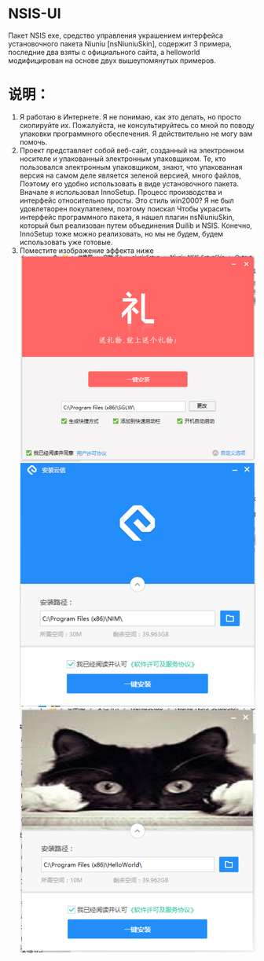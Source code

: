 # NSIS-UI
Пакет NSIS exe, средство управления украшением интерфейса установочного пакета Niuniu [nsNiuniuSkin], содержит 3 примера, последние два взяты с официального сайта, а helloworld модифицирован на основе двух вышеупомянутых примеров.
# 说明：
1. Я работаю в Интернете. Я не понимаю, как это делать, но просто скопируйте их. Пожалуйста, не консультируйтесь со мной по поводу упаковки программного обеспечения. Я действительно не могу вам помочь. </br>
2. Проект представляет собой веб-сайт, созданный на электронном носителе и упакованный электронным упаковщиком. Те, кто пользовался электронным упаковщиком, знают, что упакованная версия на самом деле является зеленой версией, много файлов,
Поэтому его удобно использовать в виде установочного пакета. Вначале я использовал InnoSetup. Процесс производства и интерфейс относительно просты. Это стиль win2000? Я не был удовлетворен покупателем, поэтому поискал
Чтобы украсить интерфейс программного пакета, я нашел плагин nsNiuniuSkin, который был реализован путем объединения Duilib и NSIS. Конечно, InnoSetup тоже можно реализовать, но мы не будем, будем использовать уже готовые.
3. Поместите изображение эффекта ниже
![Alt text](screenhost/1.png)
![Alt text](screenhost/2.png)
![Alt text](screenhost/3.png)
